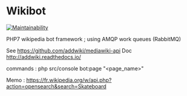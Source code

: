 # Wikibot

[![Maintainability](https://api.codeclimate.com/v1/badges/b7a0aa7a832ddf24adb0/maintainability)](https://codeclimate.com/repos/5d73cea4465eac01630065a7/maintainability)

PHP7 wikipedia bot framework ; using AMQP work queues (RabbitMQ)

See https://github.com/addwiki/mediawiki-api
Doc http://addwiki.readthedocs.io/

commands :
php src/console bot:page "<page_name>"


Memo : 
https://fr.wikipedia.org/w/api.php?action=opensearch&search=Skateboard
